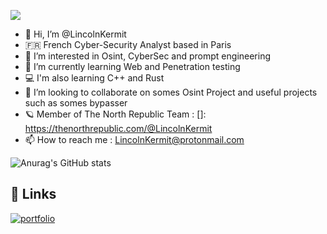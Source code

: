 ![](https://komarev.com/ghpvc/?username=LincolnKermit&color=blue)
- 👋 Hi, I’m @LincolnKermit
- 🇫🇷 French Cyber-Security Analyst based in Paris
- 👀 I’m interested in Osint, CyberSec and prompt engineering  
- 🌱 I’m currently learning Web and Penetration testing
- 💻 I'm also learning C++ and Rust
- 💞️ I’m looking to collaborate on somes Osint Project and useful projects such as somes bypasser
- 🪐 Member of The North Republic Team : []: https://thenorthrepublic.com/@LincolnKermit
- 📫 How to reach me : LincolnKermit@protonmail.com

![Anurag's GitHub stats](https://github-readme-stats.vercel.app/api?username=LincolnKermit&theme=shadow_green&show_icons=true)

## 🔗 Links
[![portfolio](https://img.shields.io/badge/my_portfolio-000?style=for-the-badge&logo=ko-fi&logoColor=white)](https://thenorthrepublic.com/@LincolnKermit)










